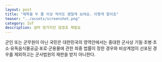```yaml
---
layout: post
title: "제목을 두 줄 이상 적어도 괜찮게 보여요. 이렇게 말이죠"
teaser: "../assets/screenshot.png"
category: IoT
description: 설마 망가지진 않겠죠 제발요
---
```


군인 또는 군무원이 아닌 국민은 대한민국의 영역안에서는 중대한 군사상 기밀·초병·초소·유독음식물공급·포로·군용물에 관한 죄중 법률이 정한 경우와 비상계엄이 선포된 경우를 제외하고는 군사법원의 재판을 받지 아니한다.
